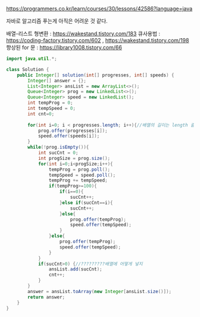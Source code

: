 https://programmers.co.kr/learn/courses/30/lessons/42586?language=java

자바로 알고리즘 푸는게 아직은 어려운 것 같다.

배열-리스트 형변환 : https://wakestand.tistory.com/183
큐사용법 : https://coding-factory.tistory.com/602 , https://wakestand.tistory.com/198
향상된 for 문 : https://library1008.tistory.com/66



```java
import java.util.*;

class Solution {
    public Integer[] solution(int[] progresses, int[] speeds) {
        Integer[] answer = {};
        List<Integer> ansList = new ArrayList<>();
        Queue<Integer> prog = new LinkedList<>();
        Queue<Integer> speed = new LinkedList();
        int tempProg = 0;
        int tempSpeed = 0;
        int cnt=0;
        
        for(int i=0; i < progresses.length; i++){//배열의 길이는 length 괄호뺴고
            prog.offer(progresses[i]);
            speed.offer(speeds[i]);
        }
        while(!prog.isEmpty()){
            int sucCnt = 0;
            int progSize = prog.size();
            for(int i=0;i<progSize;i++){
                tempProg = prog.poll();
                tempSpeed = speed.poll();
                tempProg += tempSpeed;
                if(tempProg>=100){
                    if(i==0){
                        sucCnt++;
                    }else if(sucCnt==i){
                        sucCnt++;
                    }else{
                        prog.offer(tempProg);
                        speed.offer(tempSpeed);
                    }
                }else{
                    prog.offer(tempProg);
                    speed.offer(tempSpeed);
                }
            }
            if(sucCnt>0) {//?????????배열에 어떻게 넣지
                ansList.add(sucCnt);
                cnt++;
            }
        }
        answer = ansList.toArray(new Integer[ansList.size()]);
        return answer;
    }
}
```
